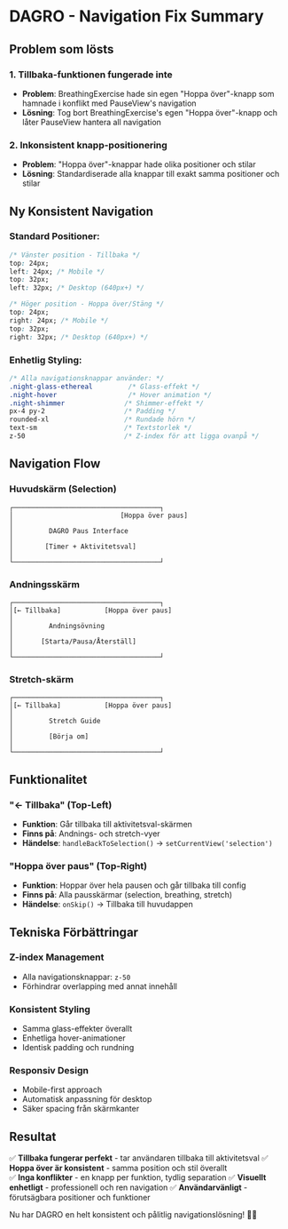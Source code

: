 # DAGRO - Navigation Fix Summary

## Problem som lösts

### 1. **Tillbaka-funktionen fungerade inte**

- **Problem**: BreathingExercise hade sin egen "Hoppa över"-knapp som hamnade i konflikt med PauseView's navigation
- **Lösning**: Tog bort BreathingExercise's egen "Hoppa över"-knapp och låter PauseView hantera all navigation

### 2. **Inkonsistent knapp-positionering**

- **Problem**: "Hoppa över"-knappar hade olika positioner och stilar
- **Lösning**: Standardiserade alla knappar till exakt samma positioner och stilar

## Ny Konsistent Navigation

### **Standard Positioner:**

```css
/* Vänster position - Tillbaka */
top: 24px;
left: 24px; /* Mobile */
top: 32px;
left: 32px; /* Desktop (640px+) */

/* Höger position - Hoppa över/Stäng */
top: 24px;
right: 24px; /* Mobile */
top: 32px;
right: 32px; /* Desktop (640px+) */
```

### **Enhetlig Styling:**

```css
/* Alla navigationsknappar använder: */
.night-glass-ethereal         /* Glass-effekt */
.night-hover                  /* Hover animation */
.night-shimmer               /* Shimmer-effekt */
px-4 py-2                    /* Padding */
rounded-xl                   /* Rundade hörn */
text-sm                      /* Textstorlek */
z-50                         /* Z-index för att ligga ovanpå */
```

## Navigation Flow

### **Huvudskärm (Selection)**

```
┌─────────────────────────────────────┐
│                           [Hoppa över paus]
│
│         DAGRO Paus Interface
│
│        [Timer + Aktivitetsval]
│
└─────────────────────────────────────┘
```

### **Andningsskärm**

```
┌─────────────────────────────────────┐
│[← Tillbaka]           [Hoppa över paus]
│
│         Andningsövning
│
│       [Starta/Pausa/Återställ]
│
└─────────────────────────────────────┘
```

### **Stretch-skärm**

```
┌─────────────────────────────────────┐
│[← Tillbaka]           [Hoppa över paus]
│
│         Stretch Guide
│
│         [Börja om]
│
└─────────────────────────────────────┘
```

## Funktionalitet

### **"← Tillbaka" (Top-Left)**

- **Funktion**: Går tillbaka till aktivitetsval-skärmen
- **Finns på**: Andnings- och stretch-vyer
- **Händelse**: `handleBackToSelection()` → `setCurrentView('selection')`

### **"Hoppa över paus" (Top-Right)**

- **Funktion**: Hoppar över hela pausen och går tillbaka till config
- **Finns på**: Alla pausskärmar (selection, breathing, stretch)
- **Händelse**: `onSkip()` → Tillbaka till huvudappen

## Tekniska Förbättringar

### **Z-index Management**

- Alla navigationsknappar: `z-50`
- Förhindrar overlapping med annat innehåll

### **Konsistent Styling**

- Samma glass-effekter överallt
- Enhetliga hover-animationer
- Identisk padding och rundning

### **Responsiv Design**

- Mobile-first approach
- Automatisk anpassning för desktop
- Säker spacing från skärmkanter

## Resultat

✅ **Tillbaka fungerar perfekt** - tar användaren tillbaka till aktivitetsval
✅ **Hoppa över är konsistent** - samma position och stil överallt  
✅ **Inga konflikter** - en knapp per funktion, tydlig separation
✅ **Visuellt enhetligt** - professionell och ren navigation
✅ **Användarvänligt** - förutsägbara positioner och funktioner

Nu har DAGRO en helt konsistent och pålitlig navigationslösning! 🌟💙
